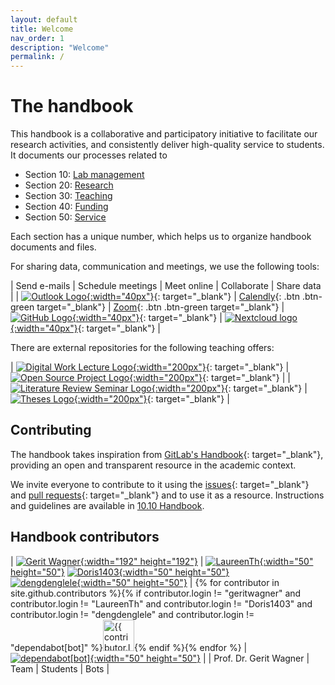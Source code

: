 ```yaml
---
layout: default
title: Welcome
nav_order: 1
description: "Welcome"
permalink: /
---
```


# The handbook

This handbook is a collaborative and participatory initiative to facilitate our research activities, and consistently deliver high-quality service to students.
It documents our processes related to 

- Section 10: [Lab management](docs/10-lab/)
- Section 20: [Research](docs/20-research/)
- Section 30: [Teaching](docs/30-teaching/)
- Section 40: [Funding](docs/40-funding)
- Section 50: [Service](docs/50-service/)

Each section has a unique number, which helps us to organize handbook documents and files.

For sharing data, communication and meetings, we use the following tools:

| Send e-mails | Schedule meetings | Meet online | Collaborate | Share data |
| [![Outlook Logo](https://digital-work-lab.github.io/handbook/assets/images/outlook.png){:width="40px"}](https://mailex.uni-bamberg.de/){: target="_blank"} | [Calendly](https://calendly.com/gerit-wagner/30min){: .btn .btn-green target="_blank"} | [Zoom](zoom://open){: .btn .btn-green target="_blank"} | [![GitHub Logo](https://digital-work-lab.github.io/handbook/assets/images/github.svg){:width="40px"}](https://github.com/orgs/digital-work-lab/repositories){: target="_blank"} | [![Nextcloud logo](https://digital-work-lab.github.io/handbook/assets/images/nextcloud.svg){:width="40px"}](https://nc-2272638881871040784.nextcloud-ionos.com/index.php/apps/dashboard/){: target="_blank"} |

There are external repositories for the following teaching offers:

| [![Digital Work Lecture Logo](https://digital-work-lab.github.io/digital-work-lecture/assets/images/IDW-logo.png){:width="200px"}](https://digital-work-lab.github.io/digital-work-lecture/){: target="_blank"} | [![Open Source Project Logo](https://digital-work-lab.github.io/open-source-project/assets/images/open-source-project.png){:width="200px"}](https://digital-work-lab.github.io/open-source-project/){: target="_blank"} |
| [![Literature Review Seminar Logo](https://digital-work-lab.github.io/literature-review-seminar/assets/images/lr-seminar.png){:width="200px"}](https://digital-work-lab.github.io/literature-review-seminar/){: target="_blank"} | [![Theses Logo](https://digital-work-lab.github.io/theses/assets/images/theses.png){:width="200px"}](https://digital-work-lab.github.io/theses/){: target="_blank"} |

## Contributing

The handbook takes inspiration from [GitLab's Handbook](https://handbook.gitlab.com/){: target="_blank"}, providing an open and transparent resource in the academic context.

We invite everyone to contribute to it using the [issues](https://github.com/digital-work-lab/handbook/issues){: target="_blank"} and [pull requests](https://github.com/digital-work-lab/handbook/pulls){: target="_blank"} and to use it as a resource.
Instructions and guidelines are available in [10.10 Handbook](docs/10-lab/10_processes/10.10.handbook.html).

<!--
## Recent changes

- [Handbook changes in July](https://github.com/digital-work-lab/handbook/compare/6e0b3da0c213f74dce154642892d50e5ed96a9b3...6e0b3da0c213f74dce154642892d50e5ed96a9b3)

## Contact

Offices: WE5/1.081.

[Schedule a meeting](https://calendly.com/gerit-wagner/30min){: .btn .btn-green }

<iframe width="600" height="200" frameborder="0" scrolling="no" marginheight="0" marginwidth="0" src="https://www.openstreetmap.org/export/embed.html?bbox=10.862774848937988%2C49.89987300208533%2C10.876936912536623%2C49.90642391513594&amp;layer=mapnik&amp;marker=49.9031485698061%2C10.869855880737305" style="border: 1px solid black"></iframe>
-->

## Handbook contributors

| [![Gerit Wagner](https://avatars.githubusercontent.com/u/3872815?v=4){:width="192" height="192"}](https://github.com/geritwagner) | [![LaureenTh](https://avatars.githubusercontent.com/u/130306776?v=4){:width="50" height="50"}](https://github.com/LaureenTh) [![Doris1403](https://avatars.githubusercontent.com/u/135109375?v=4){:width="50" height="50"}](https://github.com/Doris1403)<br> [![dengdenglele](https://avatars.githubusercontent.com/u/135805718?v=4){:width="50" height="50"}](https://github.com/dengdenglele)  | {% for contributor in site.github.contributors %}{% if contributor.login != "geritwagner" and contributor.login != "LaureenTh" and contributor.login != "Doris1403" and contributor.login != "dengdenglele" and contributor.login != "dependabot[bot]" %}<a href="{{ contributor.html_url }}"><img src="{{ contributor.avatar_url }}" width="50" height="50" alt="{{ contributor.login }}"/></a>{% endif %}{% endfor %} |[![dependabot[bot]](https://avatars.githubusercontent.com/in/29110?v=4){:width="50" height="50"}](https://github.com/apps/dependabot) |
| Prof. Dr. Gerit Wagner | Team | Students | Bots |

<!-- 
<ul class="list-style-none">
{% for contributor in site.github.contributors %}
  <li class="d-inline-block mr-1">
     <a href="{{ contributor.html_url }}"><img src="{{ contributor.avatar_url }}" width="32" height="32" alt="{{ contributor.login }}"/></a>
  </li>
{% endfor %}
</ul>
 -->
